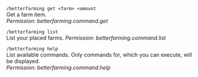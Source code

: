 `/betterfarming get <farm> <amount`\
Get a farm item.\
_Permission: betterfarming.command.get_

`/betterfarming list`\
List your placed farms.
_Permission: betterfarming.command.list_

`/betterfarming help`\
List available commands. Only commands for, which you can execute, will be displayed.\
_Permission: betterfarming.command.help_